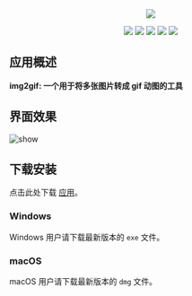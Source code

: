 <div align="center">
	<img src="https://raw.githubusercontent.com/fengtianxi001/img2gif/main/screenshot/test.png">
  	<p>
  		<img src="https://img.shields.io/github/languages/top/fengtianxi001/img2gif">
  		<img src="https://travis-ci.org/boennemann/badges.svg?branch=master">
 	 	<img src="https://img.shields.io/github/issues/fengtianxi001/img2gif">
  		<img src="https://img.shields.io/github/forks/fengtianxi001/img2gif">
  		<img src="https://img.shields.io/github/stars/fengtianxi001/img2gif">
	</p>
</div>

## 应用概述

**img2gif: 一个用于将多张图片转成 gif 动图的工具**

## 界面效果

![show](https://raw.githubusercontent.com/fengtianxi001/img2gif/main/screenshot/index2.png)

## 下载安装

点击此处下载 [应用](https://github.com/fengtianxi001/img2gif/releases/download/v0.0.1/mysetup.exe)。

### Windows

Windows 用户请下载最新版本的 `exe` 文件。

### macOS

macOS 用户请下载最新版本的 `dmg` 文件。
